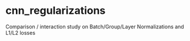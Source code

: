 # cnn_regularizations
Comparison / interaction study on Batch/Group/Layer Normalizations and L1/L2 losses
